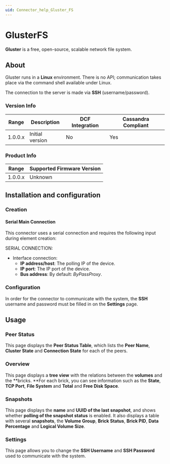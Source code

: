 ```yaml
---
uid: Connector_help_Gluster_FS
---
```


# GlusterFS

**Gluster** is a free, open-source, scalable network file system.

## About

Gluster runs in a **Linux** environment. There is no API; communication takes place via the command shell available under Linux.

The connection to the server is made via **SSH** (username/password).

### Version Info

| Range | Description | DCF Integration | Cassandra Compliant |
|------------------|-----------------|---------------------|-------------------------|
| 1.0.0.x          | Initial version | No                  | Yes                     |

### Product Info

| Range | Supported Firmware Version |
|------------------|-----------------------------|
| 1.0.0.x          | Unknown                     |

## Installation and configuration

### Creation

#### Serial Main Connection

This connector uses a serial connection and requires the following input during element creation:

SERIAL CONNECTION:

- Interface connection:
  - **IP address/host**: The polling IP of the device.
  - **IP port**: The IP port of the device.
  - **Bus address**: By default: *ByPassProxy*.

### Configuration

In order for the connector to communicate with the system, the **SSH** username and password must be filled in on the **Settings** page.

## Usage

### Peer Status

This page displays the **Peer Status Table**, which lists the **Peer Name**, **Cluster State** and **Connection State** for each of the peers.

### Overview

This page displays a **tree view** with the relations between the **volumes** and the **bricks.
**For each brick, you can see information such as the **State**, **TCP Port**, **File System** and **Total** and **Free Disk Space**.

### Snapshots

This page displays the **name** and **UUID of the last snapshot**, and shows whether **polling of the snapshot status** is enabled.
It also displays a table with several **snapshots**, the **Volume Group**, **Brick Status**, **Brick PID**, **Data Percentage** and **Logical Volume Size**.

### Settings

This page allows you to change the **SSH Username** and **SSH Password** used to communicate with the system.
